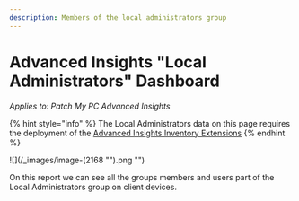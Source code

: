 ```yaml
---
description: Members of the local administrators group
---
```


# Advanced Insights "Local Administrators" Dashboard

_Applies to: Patch My PC Advanced Insights_

{% hint style="info" %}
The Local Administrators data on this page requires the deployment of the [Advanced Insights Inventory Extensions](../../advanced-insights-inventory-extensions/)
{% endhint %}

!\[]\(/\_images/image-(2168 "").png "")

On this report we can see all the groups members and users part of the Local Administrators group on client devices.
